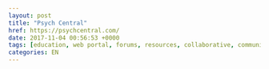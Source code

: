 ```yaml
---
layout: post
title: "Psych Central"
href: https://psychcentral.com/
date: 2017-11-04 00:56:53 +0000
tags: [education, web portal, forums, resources, collaborative, community, discussion, blogs, news]
categories: EN
---
```

